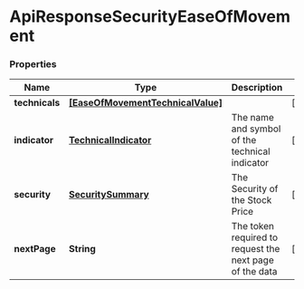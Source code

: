 # ApiResponseSecurityEaseOfMovement

### Properties
Name | Type | Description | Notes
------------ | ------------- | ------------- | -------------
**technicals** | [**[EaseOfMovementTechnicalValue]**](EaseOfMovementTechnicalValue.md) |  | [optional] 
**indicator** | [**TechnicalIndicator**](TechnicalIndicator.md) | The name and symbol of the technical indicator | [optional] 
**security** | [**SecuritySummary**](SecuritySummary.md) | The Security of the Stock Price | [optional] 
**nextPage** | **String** | The token required to request the next page of the data | [optional] 



